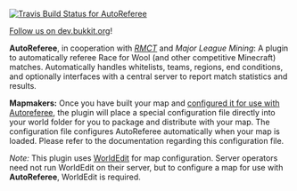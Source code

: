 [![Travis Build Status for AutoReferee](https://secure.travis-ci.org/rmct/AutoReferee.png?branch=master)](http://travis-ci.org/#!/rmct/AutoReferee)

[Follow us on dev.bukkit.org](http://dev.bukkit.org/server-mods/autoreferee/)!

**AutoReferee**, in cooperation with [_RMCT_](http://www.reddit.com/r/mctourney) and _Major League Mining_: A plugin to automatically referee Race for Wool (and other competitive Minecraft) matches. Automatically handles whitelists, teams, regions, end conditions, and optionally interfaces with a central server to report match statistics and results.

**Mapmakers:** Once you have built your map and [configured it for use with Autoreferee](http://github.com/rmct/AutoReferee/wiki/How-to-Configure-a-Map), the plugin will place a special configuration file directly into your world folder for you to package and distribute with your map. The configuration file configures AutoReferee automatically when your map is loaded. Please refer to the documentation regarding this configuration file.

_Note:_ This plugin uses [WorldEdit](http://wiki.sk89q.com/wiki/WorldEdit) for map configuration. Server operators need not run WorldEdit on their server, but to configure a map for use with **AutoReferee**, WorldEdit is required.

